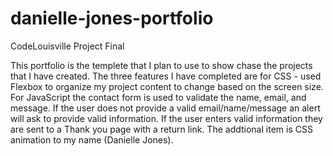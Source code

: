 # danielle-jones-portfolio
CodeLouisville Project Final

This portfolio is the templete that I plan to use to show chase the projects that I have created. The three features I have completed are for CSS - used Flexbox to organize my project content to change based on the screen size. For JavaScript the contact form is used to validate the name, email, and message. If the user does not provide a valid email/name/message an alert will ask to provide valid information. If the user enters valid information they are sent to a Thank you page with a return link. The addtional item is CSS animation to my name (Danielle Jones).


